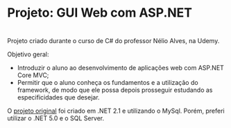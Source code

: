 # Projeto: GUI Web com ASP.NET <h1>

Projeto criado durante o curso de C# do professor Nélio Alves, na Udemy. 


Objetivo geral:

  * Introduzir o aluno ao desenvolvimento de aplicações web com ASP.NET Core MVC;
  * Permitir que o aluno conheça os fundamentos e a utilização do framework, de modo que ele
   possa depois prosseguir estudando as especificidades que desejar.


O [projeto original](https://github.com/acenelio/workshop-asp-net-core-mvc) foi criado em .NET 2.1 e utilizando o MySql. Porém, preferi utilizar o .NET 5.0 
e o SQL Server.

